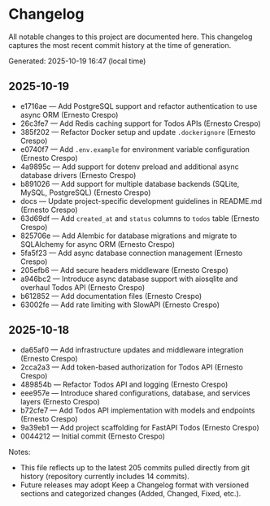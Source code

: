 # Changelog

All notable changes to this project are documented here. This changelog captures the most recent commit history at the time of generation.

Generated: 2025-10-19 16:47 (local time)

## 2025-10-19
- e1716ae — Add PostgreSQL support and refactor authentication to use async ORM (Ernesto Crespo)
- 26c3fe7 — Add Redis caching support for Todos APIs (Ernesto Crespo)
- 385f202 — Refactor Docker setup and update `.dockerignore` (Ernesto Crespo)
- e0740f7 — Add `.env.example` for environment variable configuration (Ernesto Crespo)
- 4a9895c — Add support for dotenv preload and additional async database drivers (Ernesto Crespo)
- b891026 — Add support for multiple database backends (SQLite, MySQL, PostgreSQL) (Ernesto Crespo)
- docs — Update project-specific development guidelines in README.md (Ernesto Crespo)
- 63d69df — Add `created_at` and `status` columns to `todos` table (Ernesto Crespo)
- 825706e — Add Alembic for database migrations and migrate to SQLAlchemy for async ORM (Ernesto Crespo)
- 5fa5f23 — Add async database connection management (Ernesto Crespo)
- 205efb6 — Add secure headers middleware (Ernesto Crespo)
- a946bc2 — Introduce async database support with aiosqlite and overhaul Todos API (Ernesto Crespo)
- b612852 — Add documentation files (Ernesto Crespo)
- 63002fe — Add rate limiting with SlowAPI (Ernesto Crespo)

## 2025-10-18
- da65af0 — Add infrastructure updates and middleware integration (Ernesto Crespo)
- 2cca2a3 — Add token-based authorization for Todos API (Ernesto Crespo)
- 489854b — Refactor Todos API and logging (Ernesto Crespo)
- eee957e — Introduce shared configurations, database, and services layers (Ernesto Crespo)
- b72cfe7 — Add Todos API implementation with models and endpoints (Ernesto Crespo)
- 9a39eb1 — Add project scaffolding for FastAPI Todos (Ernesto Crespo)
- 0044212 — Initial commit (Ernesto Crespo)

Notes:
- This file reflects up to the latest 205 commits pulled directly from git history (repository currently includes 14 commits).
- Future releases may adopt Keep a Changelog format with versioned sections and categorized changes (Added, Changed, Fixed, etc.).
